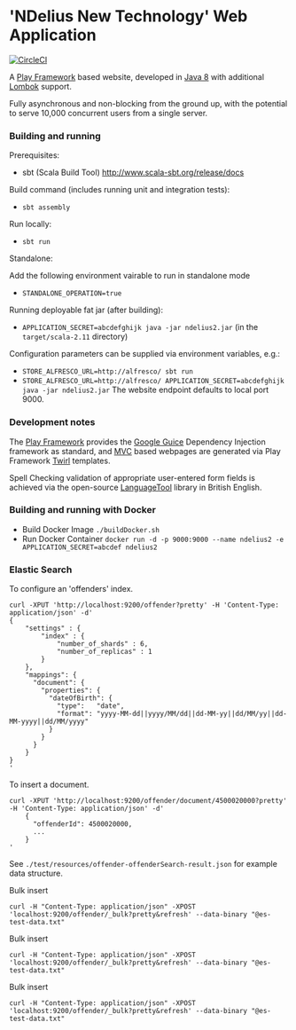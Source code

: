 # 'NDelius New Technology' Web Application

[![CircleCI](https://circleci.com/gh/noms-digital-studio/ndelius-new-tech.svg?style=svg)](https://circleci.com/gh/noms-digital-studio/ndelius-new-tech)

A [Play Framework](https://www.playframework.com/) based website, developed in [Java 8](http://www.oracle.com/technetwork/java/javase/8-whats-new-2157071.html) with additional [Lombok](https://projectlombok.org/features/all) support.

Fully asynchronous and non-blocking from the ground up, with the potential to serve 10,000 concurrent users from a single server.

### Building and running

Prerequisites:
- sbt (Scala Build Tool) http://www.scala-sbt.org/release/docs

Build command (includes running unit and integration tests):
- `sbt assembly`

Run locally:
- `sbt run`

Standalone:

Add the following environment vairable to run in standalone mode

- `STANDALONE_OPERATION=true`

Running deployable fat jar (after building):
- `APPLICATION_SECRET=abcdefghijk java -jar ndelius2.jar` (in the `target/scala-2.11` directory)

Configuration parameters can be supplied via environment variables, e.g.:

- `STORE_ALFRESCO_URL=http://alfresco/ sbt run`
- `STORE_ALFRESCO_URL=http://alfresco/ APPLICATION_SECRET=abcdefghijk java -jar ndelius2.jar`
The website endpoint defaults to local port 9000.

### Development notes

The [Play Framework](https://www.playframework.com/) provides the [Google Guice](https://github.com/google/guice/wiki/Motivation) Dependency Injection framework as standard, and [MVC](https://en.wikipedia.org/wiki/Model%E2%80%93view%E2%80%93controller) based webpages are generated via Play Framework [Twirl](https://www.playframework.com/documentation/2.5.x/ScalaTemplates) templates.

Spell Checking validation of appropriate user-entered form fields is achieved via the open-source [LanguageTool](https://www.languagetool.org/) library in British English.

### Building and running with Docker

- Build Docker Image `./buildDocker.sh`
- Run Docker Container `docker run -d -p 9000:9000 --name ndelius2 -e APPLICATION_SECRET=abcdef ndelius2`

### Elastic Search
To configure an 'offenders' index.
```
curl -XPUT 'http://localhost:9200/offender?pretty' -H 'Content-Type: application/json' -d'
{
    "settings" : {
        "index" : {
            "number_of_shards" : 6, 
            "number_of_replicas" : 1 
        }
    },
    "mappings": {
      "document": {
        "properties": {
          "dateOfBirth": {
            "type":   "date",
            "format": "yyyy-MM-dd||yyyy/MM/dd||dd-MM-yy||dd/MM/yy||dd-MM-yyyy||dd/MM/yyyy"
          }
        }
      }
    }
}
'
```

To insert a document.
```
curl -XPUT 'http://localhost:9200/offender/document/4500020000?pretty' -H 'Content-Type: application/json' -d'
    {
      "offenderId": 4500020000,
      ...
    }
'
```
See `./test/resources/offender-offenderSearch-result.json` for example data structure.

Bulk insert
```
curl -H "Content-Type: application/json" -XPOST 'localhost:9200/offender/_bulk?pretty&refresh' --data-binary "@es-test-data.txt"

```

Bulk insert
```
curl -H "Content-Type: application/json" -XPOST 'localhost:9200/offender/_bulk?pretty&refresh' --data-binary "@es-test-data.txt"

```

Bulk insert
```
curl -H "Content-Type: application/json" -XPOST 'localhost:9200/offender/_bulk?pretty&refresh' --data-binary "@es-test-data.txt"

```

